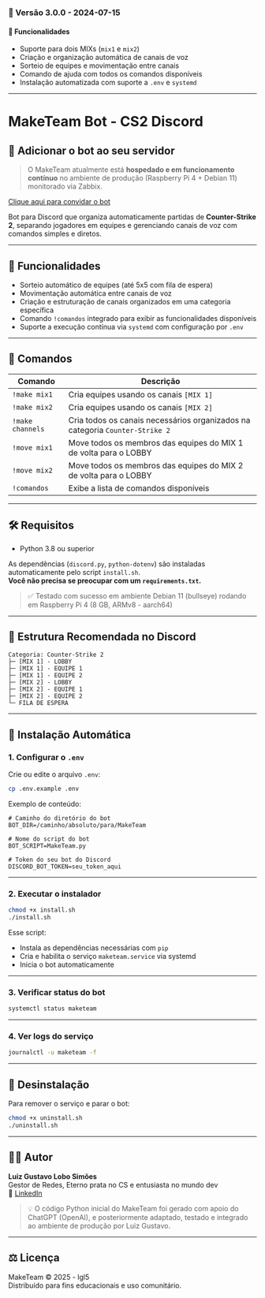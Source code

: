 ### 🔄 Versão 3.0.0 - 2024-07-15

#### 🚀 Funcionalidades

- Suporte para dois MIXs (`mix1` e `mix2`)
- Criação e organização automática de canais de voz
- Sorteio de equipes e movimentação entre canais
- Comando de ajuda com todos os comandos disponíveis
- Instalação automatizada com suporte a `.env` e `systemd`

---

# MakeTeam Bot - CS2 Discord

## 🔗 Adicionar o bot ao seu servidor
> O MakeTeam atualmente está **hospedado e em funcionamento contínuo** no ambiente de produção (Raspberry Pi 4 + Debian 11) monitorado via Zabbix.

[Clique aqui para convidar o bot](https://discord.com/oauth2/authorize?client_id=1085339903967121480&permissions=16788496&integration_type=0&scope=bot)

Bot para Discord que organiza automaticamente partidas de **Counter-Strike 2**, separando jogadores em equipes e gerenciando canais de voz com comandos simples e diretos.

---

## 🎯 Funcionalidades

- Sorteio automático de equipes (até 5x5 com fila de espera)
- Movimentação automática entre canais de voz
- Criação e estruturação de canais organizados em uma categoria específica
- Comando `!comandos` integrado para exibir as funcionalidades disponíveis
- Suporte a execução contínua via `systemd` com configuração por `.env`

---

## 🚀 Comandos

| Comando             | Descrição                                                                 |
|---------------------|---------------------------------------------------------------------------|
| `!make mix1`        | Cria equipes usando os canais `[MIX 1]`                                   |
| `!make mix2`        | Cria equipes usando os canais `[MIX 2]`                                   |
| `!make channels`    | Cria todos os canais necessários organizados na categoria `Counter-Strike 2` |
| `!move mix1`        | Move todos os membros das equipes do MIX 1 de volta para o LOBBY          |
| `!move mix2`        | Move todos os membros das equipes do MIX 2 de volta para o LOBBY          |
| `!comandos`         | Exibe a lista de comandos disponíveis                                     |

---

## 🛠️ Requisitos

- Python 3.8 ou superior

As dependências (`discord.py`, `python-dotenv`) são instaladas automaticamente pelo script `install.sh`.  
**Você não precisa se preocupar com um `requirements.txt`.**

> ✅ Testado com sucesso em ambiente Debian 11 (bullseye) rodando em Raspberry Pi 4 (8 GB, ARMv8 - aarch64)

---

## 📁 Estrutura Recomendada no Discord

```
Categoria: Counter-Strike 2
├─ [MIX 1] - LOBBY
├─ [MIX 1] - EQUIPE 1
├─ [MIX 1] - EQUIPE 2
├─ [MIX 2] - LOBBY
├─ [MIX 2] - EQUIPE 1
├─ [MIX 2] - EQUIPE 2
└─ FILA DE ESPERA
```

---

## 🧠 Instalação Automática

### 1. Configurar o `.env`

Crie ou edite o arquivo `.env`:

```bash
cp .env.example .env
```

Exemplo de conteúdo:

```env
# Caminho do diretório do bot
BOT_DIR=/caminho/absoluto/para/MakeTeam

# Nome do script do bot
BOT_SCRIPT=MakeTeam.py

# Token do seu bot do Discord
DISCORD_BOT_TOKEN=seu_token_aqui
```

---

### 2. Executar o instalador

```bash
chmod +x install.sh
./install.sh
```

Esse script:

- Instala as dependências necessárias com `pip`
- Cria e habilita o serviço `maketeam.service` via systemd
- Inicia o bot automaticamente

---

### 3. Verificar status do bot

```bash
systemctl status maketeam
```

---

### 4. Ver logs do serviço

```bash
journalctl -u maketeam -f
```

---

## 🧹 Desinstalação

Para remover o serviço e parar o bot:

```bash
chmod +x uninstall.sh
./uninstall.sh
```

---

## 👨‍💻 Autor

**Luiz Gustavo Lobo Simões**  
Gestor de Redes, Eterno prata no CS e entusiasta no mundo dev  
🔗 [LinkedIn](https://www.linkedin.com/in/lgl5)

> 💡 O código Python inicial do MakeTeam foi gerado com apoio do ChatGPT (OpenAI), e posteriormente adaptado, testado e integrado ao ambiente de produção por Luiz Gustavo.


---

## ⚖️ Licença

MakeTeam © 2025 - lgl5  
Distribuído para fins educacionais e uso comunitário.

